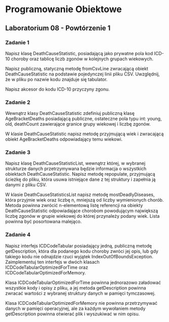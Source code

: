 # Programowanie Obiektowe 

## Laboratorium 08 - Powtórzenie 1

### Zadanie 1

Napisz klasę DeathCauseStatistic, posiadającą jako prywatne pola kod ICD-10 choroby oraz tablicę liczb zgonów w kolejnych grupach wiekowych.

Napisz publiczną, statyczną metodę fromCsvLine zwracającą obiekt DeathCauseStatistic na podstawie pojedynczej linii pliku CSV. Uwzględnij, że w pliku po nazwie kodu znajduje się tabulator.

Napisz akcesor do kodu ICD-10 przyczyny zgonu.

### Zadanie 2

Wewnątrz klasy DeathCauseStatistic zdefiniuj publiczną klasę AgeBracketDeaths posiadającą publiczne, ostateczne pola typu int: young, old, deathCount zawierające granice grupy wiekowej i liczbę zgonów.

W klasie DeathCauseStatistic napisz metodę przyjmującą wiek i zwracającą obiekt AgeBracketDeaths odpowiadający temu wiekowi.

### Zadanie 3

Napisz klasę DeathCauseStatisticList, wewnątrz której, w wybranej strukturze danych przetrzymywana będzie informacja o wszystkich obiektach DeathCauseStatistic. Napisz metodę repopulate, przyjmującą ścieżkę do pliku, która usuwa istniejące dane z tej struktury i zapełnia ją danymi z pliku CSV.

W klasie DeathCauseStatisticsList napisz metodę mostDeadlyDiseases, która przyjmie wiek oraz liczbę n, mniejszą od liczby wymienionych chorób. Metoda powinna zwrócić n-elementową listę referencji na obiekty DeathCauseStatistic odpowiadające chorobom powodującym największą liczbę zgonów w grupie wiekowej do której przynależy podany wiek. Lista powinna być posortowana malejąco.

### Zadanie 4

Napisz interfejs ICDCodeTabular posiadający jedną, publiczną metodę getDescription, która dla podanego kodu choroby zwróci jej opis, lub gdy takiego kodu nie odnajdzie rzuci wyjątek IndexOutOfBoundsException. Zaimplementuj ten interfejs w dwóch klasach ICDCodeTabularOptimizedForTime oraz ICDCodeTabularOptimizedForMemory.

Klasa ICDCodeTabularOptimizedForTime powinna jednorazowo załadować wszystkie kody i opisy z pliku, a jej metoda getDescription powinna zwracać wartości z wybranej struktury danych w pamięci tymczasowej.

Klasa ICDCodeTabularOptimizedForMemory nie powinna przetrzymywać danych w pamięci operacyjnej, ale za każdym wywołaniem metody getDescription powinna otwierać plik i wyszukiwać w nim opisu.
